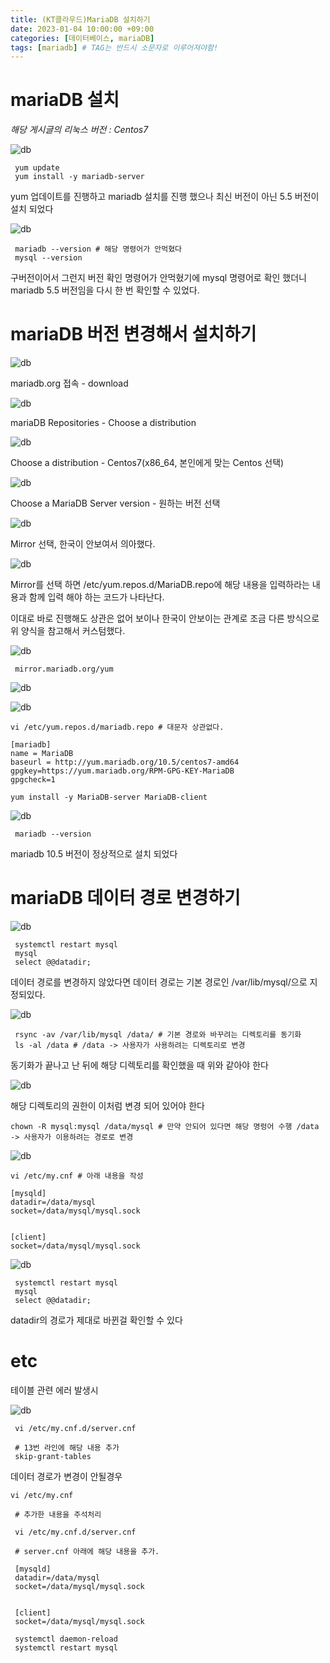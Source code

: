 ```yaml
---
title: (KT클라우드)MariaDB 설치하기
date: 2023-01-04 10:00:00 +09:00
categories: [데이터베이스, mariaDB]
tags: [mariadb] # TAG는 반드시 소문자로 이루어져야함!
---
```


# mariaDB 설치

*해당 게시글의 리눅스 버전 : Centos7* 

![db](./assets/img/mariadb/db01.png)

```
 yum update
 yum install -y mariadb-server 
```

yum 업데이트를 진행하고 mariadb 설치를 진행 했으나 최신 버전이 아닌 5.5 버전이 설치 되었다

![db](./assets/img/mariadb/db02.png)

```
 mariadb --version # 해당 명령어가 안먹혔다
 mysql --version
```

구버전이어서 그런지 버전 확인 명령어가 안먹혔기에 mysql 명령어로 확인 했더니 mariadb 5.5 버전임을 다시 한 번 확인할 수 있었다.

# mariaDB 버전 변경해서 설치하기

![db](./assets/img/mariadb/db03.png)

mariadb.org 접속 - download

![db](./assets/img/mariadb/db04.png)

mariaDB Repositories - Choose a distribution

![db](./assets/img/mariadb/db05.png)

Choose a distribution - Centos7(x86_64, 본인에게 맞는 Centos 선택)

![db](./assets/img/mariadb/db06.png)

Choose a MariaDB Server version - 원하는 버전 선택

![db](./assets/img/mariadb/db07.png)

Mirror 선택, 한국이 안보여서 의아했다.

![db](./assets/img/mariadb/db08.png)

Mirror를 선택 하면 /etc/yum.repos.d/MariaDB.repo에 해당 내용을 입력하라는 내용과 함께 입력 해야 하는 코드가 나타난다.

이대로 바로 진행해도 상관은 없어 보이나 한국이 안보이는 관계로 조금 다른 방식으로 위 양식을 참고해서 커스텀했다.

![db](./assets/img/mariadb/db09.png)

```
 mirror.mariadb.org/yum
```

![db](./assets/img/mariadb/db10.png)

![db](./assets/img/mariadb/db11.png)

```
vi /etc/yum.repos.d/mariadb.repo # 대문자 상관없다.

[mariadb]
name = MariaDB
baseurl = http://yum.mariadb.org/10.5/centos7-amd64
gpgkey=https://yum.mariadb.org/RPM-GPG-KEY-MariaDB
gpgcheck=1

yum install -y MariaDB-server MariaDB-client
```
![db](./assets/img/mariadb/db12.png)

```
 mariadb --version
```

mariadb 10.5 버전이 정상적으로 설치 되었다

# mariaDB 데이터 경로 변경하기

![db](./assets/img/mariadb/db13.png)

```
 systemctl restart mysql
 mysql
 select @@datadir; 
```

데이터 경로를 변경하지 않았다면 데이터 경로는 기본 경로인 /var/lib/mysql/으로 지정되있다.

![db](./assets/img/mariadb/db14.png)

```
 rsync -av /var/lib/mysql /data/ # 기본 경로와 바꾸려는 디렉토리를 동기화
 ls -al /data # /data -> 사용자가 사용하려는 디렉토리로 변경
```
동기화가 끝나고 난 뒤에 해당 디렉토리를 확인했을 때 위와 같아야 한다

![db](./assets/img/mariadb/db16.png)

해당 디렉토리의 권한이 이처럼 변경 되어 있어야 한다

```
chown -R mysql:mysql /data/mysql # 만약 안되어 있다면 해당 명렁어 수행 /data -> 사용자가 이용하려는 경로로 변경
```

![db](./assets/img/mariadb/db16.png)

```
vi /etc/my.cnf # 아래 내용을 작성

[mysqld]
datadir=/data/mysql
socket=/data/mysql/mysql.sock


[client]
socket=/data/mysql/mysql.sock
```

![db](./assets/img/mariadb/db18.png)

```
 systemctl restart mysql
 mysql
 select @@datadir; 
```

datadir의 경로가 제대로 바뀐걸 확인할 수 있다

# etc

테이블 관련 에러 발생시

![db](./assets/img/mariadb/db19.png)

```
 vi /etc/my.cnf.d/server.cnf

 # 13번 라인에 해당 내용 추가
 skip-grant-tables
```

데이터 경로가 변경이 안될경우

```
vi /etc/my.cnf

 # 추가한 내용을 주석처리
 
 vi /etc/my.cnf.d/server.cnf

 # server.cnf 아래에 해당 내용을 추가.

 [mysqld]
 datadir=/data/mysql
 socket=/data/mysql/mysql.sock


 [client]
 socket=/data/mysql/mysql.sock

 systemctl daemon-reload
 systemctl restart mysql
```